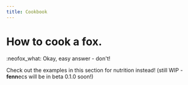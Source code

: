 ```yaml
---
title: Cookbook
---
```


# How to cook a fox.
:neofox_what: Okay, easy answer - don't! 

Check out the examples in this section for nutrition instead! (still WIP - **fenn**ecs will be in beta 0.1.0 soon!)
